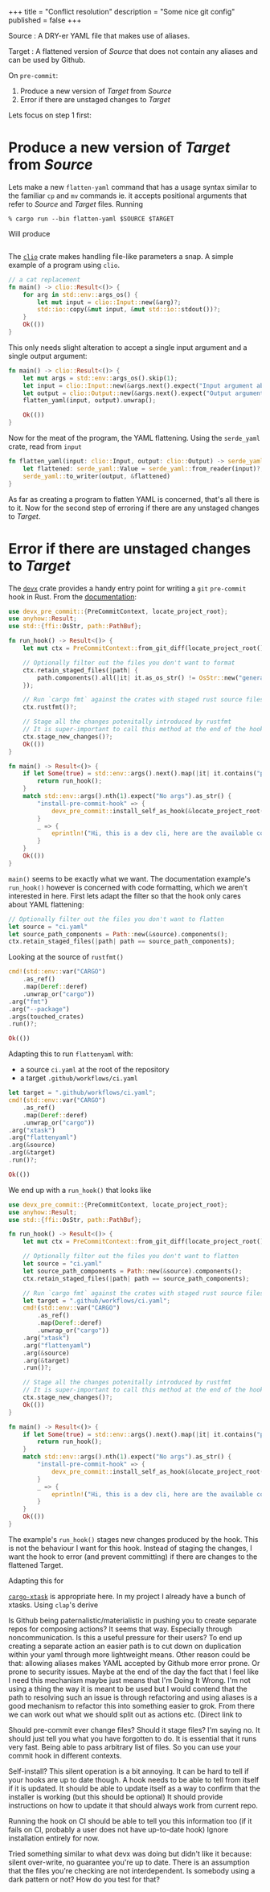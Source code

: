 +++
title = "Conflict resolution"
description = "Some nice git config"
published = false
+++

Source 
: A DRY-er YAML file that makes use of aliases.

Target 
: A flattened version of *Source* that does not contain any aliases and can be used by Github. 

On `pre-commit`:

1. Produce a new version of *Target* from *Source*
2. Error if there are unstaged changes to *Target*

Lets focus on step 1 first:

# Produce a new version of *Target* from *Source*

Lets make a new `flatten-yaml` command that has a usage syntax similar to the familiar `cp` and `mv` commands ie. it accepts positional arguments that refer to *Source* and *Target* files.  Running

```
% cargo run --bin flatten-yaml $SOURCE $TARGET
```

Will produce
```yaml


```

The [`clio`](https://github.com/aj-bagwell/clio) crate makes handling file-like parameters a snap.  A simple example of a program using `clio`.
```rust
// a cat replacement
fn main() -> clio::Result<()> {
    for arg in std::env::args_os() {
        let mut input = clio::Input::new(&arg)?;
        std::io::copy(&mut input, &mut std::io::stdout())?;
    }
    Ok(())
}
```

This only needs slight alteration to accept a single input argument and a single output argument:
```rust
fn main() -> clio::Result<()> {
    let mut args = std::env::args_os().skip(1);
    let input = clio::Input::new(&args.next().expect("Input argument absent"))?;
    let output = clio::Output::new(&args.next().expect("Output argument absent"))?;
    flatten_yaml(input, output).unwrap();

    Ok(())
}
```

Now for the meat of the program, the YAML flattening.  Using the `serde_yaml` crate, read from `input`
```rust
fn flatten_yaml(input: clio::Input, output: clio::Output) -> serde_yaml::Result<()> {
    let flattened: serde_yaml::Value = serde_yaml::from_reader(input)?;
    serde_yaml::to_writer(output, &flattened)
}
```

As far as creating a program to flatten YAML is concerned, that's all there is to it. Now for the second step of erroring if there are any unstaged changes to *Target*.

# Error if there are unstaged changes to *Target*

The [`devx`](https://github.com/elastio/devx) crate provides a handy entry point for writing a `git` `pre-commit` hook in Rust.  From the [documentation](https://docs.rs/devx-pre-commit/latest/devx_pre_commit/):

```rust
use devx_pre_commit::{PreCommitContext, locate_project_root};
use anyhow::Result;
use std::{ffi::OsStr, path::PathBuf};

fn run_hook() -> Result<()> {
    let mut ctx = PreCommitContext::from_git_diff(locate_project_root()?)?;

    // Optionally filter out the files you don't want to format
    ctx.retain_staged_files(|path| {
        path.components().all(|it| it.as_os_str() != OsStr::new("generated"))
    });

    // Run `cargo fmt` against the crates with staged rust source files
    ctx.rustfmt()?;

    // Stage all the changes potenitally introduced by rustfmt
    // It is super-important to call this method at the end of the hook
    ctx.stage_new_changes()?;
    Ok(())
}

fn main() -> Result<()> {
    if let Some(true) = std::env::args().next().map(|it| it.contains("pre-commit")) {
        return run_hook();
    }
    match std::env::args().nth(1).expect("No args").as_str() {
        "install-pre-commit-hook" => {
            devx_pre_commit::install_self_as_hook(&locate_project_root()?)?;
        }
        _ => {
            eprintln!("Hi, this is a dev cli, here are the available commands...");
        }
    }
    Ok(())
}
```

`main()` seems to be exactly what we want.  The documentation example's `run_hook()` however is concerned with code formatting, which we aren't interested in here.  First lets adapt the filter so that the hook only cares about YAML flattening:
```rust
// Optionally filter out the files you don't want to flatten
let source = "ci.yaml"
let source_path_components = Path::new(&source).components();
ctx.retain_staged_files(|path| path == source_path_components);
```

Looking at the source of `rustfmt()`

```rust
cmd!(std::env::var("CARGO")
    .as_ref()
    .map(Deref::deref)
    .unwrap_or("cargo"))
.arg("fmt")
.arg("--package")
.args(touched_crates)
.run()?;

Ok(())
```

Adapting this to run `flattenyaml` with:
- a source `ci.yaml` at the root of the repository
- a target `.github/workflows/ci.yaml`

```rust
let target = ".github/workflows/ci.yaml";
cmd!(std::env::var("CARGO")
    .as_ref()
    .map(Deref::deref)
    .unwrap_or("cargo"))
.arg("xtask")
.arg("flattenyaml")
.arg(&source)
.arg(&target)
.run()?;

Ok(())
```

We end up with a `run_hook()` that looks like
```rust
use devx_pre_commit::{PreCommitContext, locate_project_root};
use anyhow::Result;
use std::{ffi::OsStr, path::PathBuf};

fn run_hook() -> Result<()> {
    let mut ctx = PreCommitContext::from_git_diff(locate_project_root()?)?;

    // Optionally filter out the files you don't want to flatten
    let source = "ci.yaml"
    let source_path_components = Path::new(&source).components();
    ctx.retain_staged_files(|path| path == source_path_components);

    // Run `cargo fmt` against the crates with staged rust source files
    let target = ".github/workflows/ci.yaml";
    cmd!(std::env::var("CARGO")
        .as_ref()
        .map(Deref::deref)
        .unwrap_or("cargo"))
    .arg("xtask")
    .arg("flattenyaml")
    .arg(&source)
    .arg(&target)
    .run()?;

    // Stage all the changes potenitally introduced by rustfmt
    // It is super-important to call this method at the end of the hook
    ctx.stage_new_changes()?;
    Ok(())
}

fn main() -> Result<()> {
    if let Some(true) = std::env::args().next().map(|it| it.contains("pre-commit")) {
        return run_hook();
    }
    match std::env::args().nth(1).expect("No args").as_str() {
        "install-pre-commit-hook" => {
            devx_pre_commit::install_self_as_hook(&locate_project_root()?)?;
        }
        _ => {
            eprintln!("Hi, this is a dev cli, here are the available commands...");
        }
    }
    Ok(())
}
```

The example's `run_hook()` stages new changes produced by the hook.  This is not the behaviour I want for this hook.  Instead of staging the changes, I want the hook to error (and prevent committing) if there are changes to the flattened Target.

Adapting this for 

[`cargo-xtask`](https://github.com/matklad/cargo-xtask) is appropriate here.  In my project I already have a bunch of xtasks.
Using `clap`'s derive

Is Github being paternalistic/materialistic in pushing you to create separate repos for composing actions?  It seems that way.  Especially through noncommunication.  Is this a useful pressure for their users?  To end up creating a separate action an easier path is to cut down on duplication within your yaml through more lightweight means.
Other reason could be that: allowing aliases makes YAML accepted by Github more error prone.  Or prone to security issues.
Maybe at the end of the day the fact that I feel like I need this mechanism maybe just means that I'm Doing It Wrong.  I'm not using a thing the way it is meant to be used but I would contend that the path to resolving such an issue is through refactoring and using aliases is a good mechanism to refactor this into something easier to grok.  From there we can work out what we should split out as actions etc.  (Direct link to 

Should pre-commit ever change files?  Should it stage files?  I'm saying no.  It should just tell you what you have forgotten to do.  It is essential that it runs very fast.
Being able to pass arbitrary list of files.  So you can use your commit hook in different contexts.

Self-install?  This silent operation is a bit annoying.  It can be hard to tell if your hooks are up to date though.
A hook needs to be able to tell from itself if it is updated.
It should be able to update itself as a way to confirm that the installer is working (but this should be optional)
It should provide instructions on how to update it that should always work from current repo.

Running the hook on CI should be able to tell you this information too (if it fails on CI, probably a user does not have up-to-date hook)
Ignore installation entirely for now.

Tried something similar to what devx was doing but didn't like it because: silent over-write, no guarantee you're up to date.
There is an assumption that the files you're checking are not interdependent.
Is somebody using a dark pattern or not? How do you test for that?
